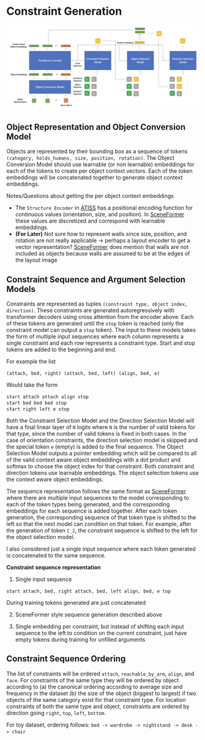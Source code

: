 # Constraint Generation 

![temp](diagrams/neural_network.png)

## Object Representation and Object Conversion Model 
Objects are represented by their bounding box as a sequence of tokens `(category, holds_humans, size, position, rotation)`. The Object Conversion Model should use learnable (or non learnable) embeddings for each of the tokens to create per object context vectors. Each of the token embeddings will be concatenated together to generate object context embeddings. 

Notes/Questions about getting the per object context embeddings 
 * The `Structure Encoder` in [ATISS](https://nv-tlabs.github.io/ATISS/) has a positional encoding function for continuous values (orientation, size, and position). In [SceneFormer](https://arxiv.org/abs/2012.09793) these values are discretized and correspond with learnable embeddings. 
 * **(For Later)** Not sure how to represent walls since size, position, and rotation are not really applicable -> perhaps a layout encoder to get a vector representation? [SceneFormer](https://arxiv.org/abs/2012.09793) does mention that walls are not included as objects because walls are assumed to be at the edges of the layout image 

## Constraint Sequence and Argument Selection Models 
Constraints are represented as tuples `(constraint type, object index, direction)`. These constraints are generated autoregressively with transformer decoders using cross attention from the encoder above. Each of these tokens are generated until the `stop` token is reached (only the constraint model can output a `stop` token). The input to these models takes the form of multiple input sequences where each column represents a single constraint and each row represents a constraint type. Start and stop tokens are added to the beginning and end. 

For example the list 
```
(attach, bed, right) (attach, bed, left) (align, bed, e)
```

Would take the form 
```
start attach attach align stop
start bed bed bed stop
start right left e stop 
```

 Both the Constraint Selection Model and the Direction Selection Model will have a final linear layer of `N` logits where `N` is the number of valid tokens for that type, since the number of valid tokens is fixed in both cases. In the case of orientation constraints, the direction selection model is skipped and the special token `e` (empty) is added to the final sequence. The Object Selection Model outputs a pointer embedding which will be compared to all of the valid context aware object embeddings with a dot product and softmax to choose the object index for that constraint. Both constraint and direction tokens use learnable embeddings. The object selection tokens use the context aware object embeddings. 

The sequence representation follows the same format as [SceneFormer](https://arxiv.org/abs/2012.09793) where there are multiple input sequences to the model corresponding to each of the token types being generated, and the corresponding embeddings for each sequence is added together. After each token generation, the corresponding sequence of that token type is shifted to the left so that the next model can condition on that token. For example, after the generation of token `C_2`, the constraint sequence is shifted to the left for the object selection model. 

I also considered just a single input sequence where each token generated is concatenated to the same sequence. 

**Constraint sequence representation**
1. Single input sequence 
```
start attach, bed, right attach, bed, left align, bed, e top 
```
During training tokens generated are just concatenated 

2. SceneFormer style sequence generation described above 

3. Single embedding per constraint, but instead of shifting each input sequence to the left to condition on the current constraint, just have empty tokens during training for unfilled arguments 

## Constraint Sequence Ordering 
The list of constraints will be ordered `attach`, `reachable_by_arm`, `align`, and `face`. For constraints of the same type they will be ordered by object according to (a) the canonical ordering according to average size and frequency in the dataset (b) the size of the object (biggest to largest) if two objects of the same category exist for that constraint type. For location constraints of both the same type and object, constraints are ordered by direction going `right`, `top`, `left`, `bottom`. 

For toy dataset, ordering follows: `bed -> wardrobe -> nightstand -> desk -> chair`


